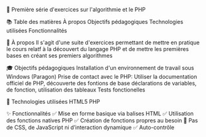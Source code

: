 🎯 Première série d'exercices sur l'algorithmie et le PHP

📚 Table des matières
À propos
Objectifs pédagogiques
Technologies utilisées
Fonctionnalités

🧠 À propos
Il s'agit d'une suite d'exercices permettant de mettre en pratique le cours relatf à la découvert du langage PHP et de mettre les premières bases en créant ses premiers algorithmes

🎓 Objectifs pédagogiques
Installation d'un environnement de travail sous Windows (Paragon)
Prise de contact avec le PHP:
Utiliser la documentation officiel de PHP, découverte des fontions de base
déclarations de variables, de fonction, utilisation des tableaux
Tests fonctionelles

🧰 Technologies utilisées
HTML5
PHP

✨ Fonctionnalités
✅ Mise en forme basique via balises HTML
✅ Utilisation des fonctions natives PHP
✅ Création de fonctions propres au besoin
🚫 Pas de CSS, de JavaScript ni d’interaction dynamique
✅ Auto-contrôle